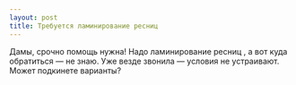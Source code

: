 ```yaml
---
layout: post 
title: Требуется ламинирование ресниц  
--- 
```

Дамы, срочно помощь нужна! Надо ламинирование ресниц , а вот куда обратиться — не знаю. Уже везде звонила — условия не устраивают. Может подкинете варианты?
